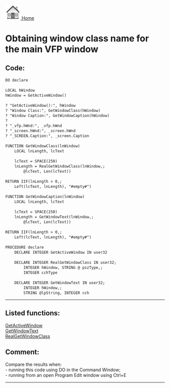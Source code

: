 [<img src="../images/home.png"> Home ](https://github.com/VFPX/Win32API)  

# Obtaining window class name for the main VFP window

## Code:
```foxpro  
DO declare

LOCAL hWindow
hWindow = GetActiveWindow()

? "GetActiveWindow():", hWindow
? "Window Class:", GetWindowClass(hWindow)
? "Window Caption:", GetWindowCaption(hWindow)
?
? "_vfp.hWnd:", _vfp.hWnd
? "_screen.hWnd:", _screen.hWnd
? "_SCREEN.Caption:", _screen.Caption

FUNCTION GetWindowClass(lnWindow)
	LOCAL lnLength, lcText

	lcText = SPACE(250)
	lnLength = RealGetWindowClass(lnWindow,;
		@lcText, Len(lcText))

RETURN IIF(lnLength > 0,;
	Left(lcText, lnLength), "#empty#")

FUNCTION GetWindowCaption(lnWindow)
	LOCAL lnLength, lcText

	lcText = SPACE(250)
	lnLength = GetWindowText(lnWindow,;
		@lcText, Len(lcText))

RETURN IIF(lnLength > 0,;
	Left(lcText, lnLength), "#empty#")

PROCEDURE declare
	DECLARE INTEGER GetActiveWindow IN user32

	DECLARE INTEGER RealGetWindowClass IN user32;
		INTEGER hWindow, STRING @ pszType,;
		INTEGER cchType

	DECLARE INTEGER GetWindowText IN user32;
		INTEGER hWindow,;
		STRING @lpString, INTEGER cch  
```  
***  


## Listed functions:
[GetActiveWindow](../libraries/user32/GetActiveWindow.md)  
[GetWindowText](../libraries/user32/GetWindowText.md)  
[RealGetWindowClass](../libraries/user32/RealGetWindowClass.md)  

## Comment:
Compare the results when:  
\- running this code using DO in the Command Window;  
\- running from an open Program Edit window using Ctrl+E  
  
***  

